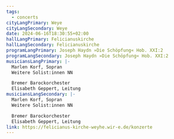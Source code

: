 ```yaml
---
tags:
  - concerts
cityLangPrimary: Weye
cityLangSecondary: Weye
date: 2024-06-16T18:30:55+02:00
hallLangPrimary: Felicianuskirche
hallLangSecondary: Felicianuskirche
programLangPrimary: Joseph Haydn »Die Schöpfung« Hob. XXI:2
programLangSecondary: Joseph Haydn »Die Schöpfung« Hob. XXI:2
musiciansLangPrimary: |-
  Marlen Korf, Sopran
  Weitere Solist:innen NN

  Bremer Barockorchester
  Elisabeth Geppert, Leitung
musiciansLangSecondary: |-
  Marlen Korf, Sopran
  Weitere Solist:innen NN

  Bremer Barockorchester
  Elisabeth Geppert, Leitung
link: https://felicianus-kirche-weyhe.wir-e.de/konzerte
---
```

